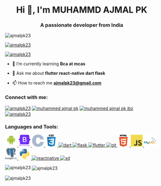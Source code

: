 <h1 align="center">Hi 👋, I'm MUHAMMD AJMAL PK</h1>
<h3 align="center">A passionate developer from India</h3>

<p align="left"> <img src="https://komarev.com/ghpvc/?username=ajmalpk23&label=Profile%20views&color=0e75b6&style=flat" alt="ajmalpk23" /> </p>

<p align="left"> <a href="https://github.com/ryo-ma/github-profile-trophy"><img src="https://github-profile-trophy.vercel.app/?username=ajmalpk23" alt="ajmalpk23" /></a> </p>

<p align="left"> <a href="https://twitter.com/ajmalpk6" target="blank"><img src="https://img.shields.io/twitter/follow/ajmalpk6?logo=twitter&style=for-the-badge" alt="ajmalpk23" /></a> </p>

- 🌱 I’m currently learning **Bca at mcas**

- 💬 Ask me about **flutter react-native dart flask**

- 📫 How to reach me **ajmalpk23@gmail.com**

<h3 align="left">Connect with me:</h3>
<p align="left">
<a href="https://twitter.com/ajmalpk6" target="blank"><img align="center" src="https://cdn.jsdelivr.net/npm/simple-icons@3.0.1/icons/twitter.svg" alt="ajmalpk23" height="30" width="40" /></a>
<a href="www.linkedin.com/in/ajmalpk23" target="blank"><img align="center" src="https://cdn.jsdelivr.net/npm/simple-icons@3.0.1/icons/linkedin.svg" alt="muhammed ajmal pk" height="30" width="40" /></a>
<a href="https://www.facebook.com/ajmalpk.ibz" target="blank"><img align="center" src="https://cdn.jsdelivr.net/npm/simple-icons@3.0.1/icons/facebook.svg" alt="muhammed ajmal pk ibz" height="30" width="40" /></a>
<a href="https://instagram.com/ajmalpk23" target="blank"><img align="center" src="https://cdn.jsdelivr.net/npm/simple-icons@3.0.1/icons/instagram.svg" alt="ajmalpk23" height="30" width="40" /></a>
</p>

<h3 align="left">Languages and Tools:</h3>
<p align="left"> <a href="https://developer.android.com" target="_blank"> <img src="https://raw.githubusercontent.com/devicons/devicon/master/icons/android/android-original-wordmark.svg" alt="android" width="40" height="40"/> </a> <a href="https://getbootstrap.com" target="_blank"> <img src="https://raw.githubusercontent.com/devicons/devicon/master/icons/bootstrap/bootstrap-plain-wordmark.svg" alt="bootstrap" width="40" height="40"/> </a> <a href="https://www.cprogramming.com/" target="_blank"> <img src="https://raw.githubusercontent.com/devicons/devicon/master/icons/c/c-original.svg" alt="c" width="40" height="40"/> </a> <a href="https://www.w3schools.com/css/" target="_blank"> <img src="https://raw.githubusercontent.com/devicons/devicon/master/icons/css3/css3-original-wordmark.svg" alt="css3" width="40" height="40"/> </a> <a href="https://dart.dev" target="_blank"> <img src="https://www.vectorlogo.zone/logos/dartlang/dartlang-icon.svg" alt="dart" width="40" height="40"/> </a> <a href="https://flask.palletsprojects.com/" target="_blank"> <img src="https://www.vectorlogo.zone/logos/pocoo_flask/pocoo_flask-icon.svg" alt="flask" width="40" height="40"/> </a> <a href="https://flutter.dev" target="_blank"> <img src="https://www.vectorlogo.zone/logos/flutterio/flutterio-icon.svg" alt="flutter" width="40" height="40"/> </a> <a href="https://git-scm.com/" target="_blank"> <img src="https://www.vectorlogo.zone/logos/git-scm/git-scm-icon.svg" alt="git" width="40" height="40"/> </a> <a href="https://www.w3.org/html/" target="_blank"> <img src="https://raw.githubusercontent.com/devicons/devicon/master/icons/html5/html5-original-wordmark.svg" alt="html5" width="40" height="40"/> </a> <a href="https://developer.mozilla.org/en-US/docs/Web/JavaScript" target="_blank"> <img src="https://raw.githubusercontent.com/devicons/devicon/master/icons/javascript/javascript-original.svg" alt="javascript" width="40" height="40"/> </a> <a href="https://www.mysql.com/" target="_blank"> <img src="https://raw.githubusercontent.com/devicons/devicon/master/icons/mysql/mysql-original-wordmark.svg" alt="mysql" width="40" height="40"/> </a> <a href="https://www.postgresql.org" target="_blank"> <img src="https://raw.githubusercontent.com/devicons/devicon/master/icons/postgresql/postgresql-original-wordmark.svg" alt="postgresql" width="40" height="40"/> </a> <a href="https://www.python.org" target="_blank"> <img src="https://raw.githubusercontent.com/devicons/devicon/master/icons/python/python-original.svg" alt="python" width="40" height="40"/> </a> <a href="https://reactnative.dev/" target="_blank"> <img src="https://reactnative.dev/img/header_logo.svg" alt="reactnative" width="40" height="40"/> </a> <a href="https://www.adobe.com/products/xd.html" target="_blank"> <img src="https://cdn.worldvectorlogo.com/logos/adobe-xd.svg" alt="xd" width="40" height="40"/> </a> </p>

<p><img align="left" src="https://github-readme-stats.vercel.app/api/top-langs?username=ajmalpk23&show_icons=true&locale=en&layout=compact" alt="ajmalpk23" /></p>

<p>&nbsp;<img align="center" src="https://github-readme-stats.vercel.app/api?username=ajmalpk23&show_icons=true&locale=en" alt="ajmalpk23" /></p>

<p><img align="center" src="https://github-readme-streak-stats.herokuapp.com/?user=ajmalpk23&" alt="ajmalpk23" /></p>
